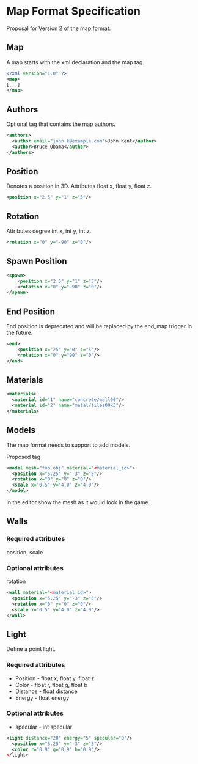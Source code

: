 # Map Format Specification
Proposal for Version 2 of the map format.

## Map
A map starts with the xml declaration and the map tag. 
```xml
<?xml version="1.0" ?>
<map>
[...]
</map>
```

## Authors

Optional tag that contains the map authors.
```xml
<authors>
  <author email="john.k@example.com">John Kent</author>
  <author>Bruce Obama</author>
</authors>
```

## Position
Denotes a position in 3D. 
Attributes float x, float y, float z.
```xml
<position x="2.5" y="1" z="5"/>
```

## Rotation
Attributes degree int x, int y, int z.
```xml
<rotation x="0" y="-90" z="0"/>
```

## Spawn Position
```xml
<spawn>
    <position x="2.5" y="1" z="5"/>
    <rotation x="0" y="-90" z="0"/>
</spawn>
```

## End Position
End position is deprecated and will be replaced by the end_map trigger in the future.
```xml
<end>
    <position x="25" y="0" z="5"/>
    <rotation x="0" y="90" z="0"/>
</end>
```

## Materials

```xml
<materials>
  <material id="1" name="concrete/wall00"/>
  <material id="2" name="metal/tiles00x3"/>
</materials>
```

## Models
The map format needs to support to add models.

Proposed tag

```xml
<model mesh="foo.obj" material="<material_id>">
  <position x="5.25" y="-3" z="5"/>
  <rotation x="0" y="0" z="0"/>
  <scale x="0.5" y="4.0" z="4.0"/>
</model>
```

In the editor show the mesh as it would look in the game.


## Walls
### Required attributes
position, scale

### Optional attributes
rotation
```xml
<wall material="<material_id>">
  <position x="5.25" y="-3" z="5"/>
  <rotation x="0" y="0" z="0"/>
  <scale x="0.5" y="4.0" z="4.0"/>
</wall>
```

## Light
Define a point light.
### Required attributes
 - Position - float x, float y, float z
 - Color - float r, float g, float b
 - Distance - float distance
 - Energy - float energy

### Optional attributes
 - specular - int specular
```xml
<light distance="20" energy="5" specular="0"/>
  <position x="5.25" y="-3" z="5"/>
  <color r="0.9" g="0.9" b="0.9"/>
</light>
```
